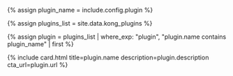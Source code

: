 {% assign plugin_name = include.config.plugin %}

{% assign plugins_list = site.data.kong_plugins %}

{% assign plugin = plugins_list | where_exp: "plugin", "plugin.name contains plugin_name" | first %}

{% include card.html title=plugin.name description=plugin.description cta_url=plugin.url %}